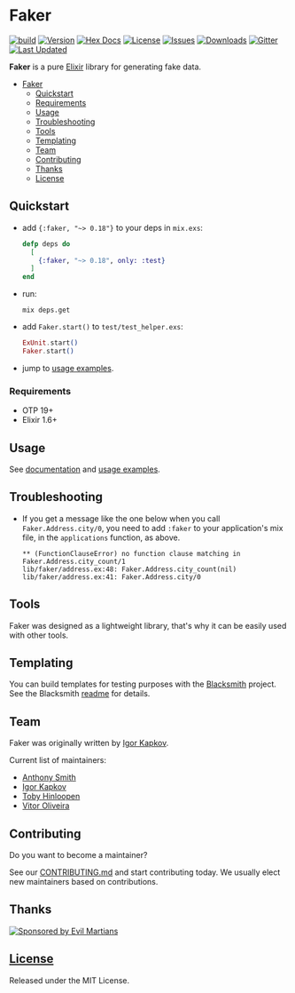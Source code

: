 # Faker

[![build](https://github.com/elixirs/faker/actions/workflows/ci.yaml/badge.svg)](https://github.com/elixirs/faker/actions/workflows/ci.yaml)
[![Version](https://img.shields.io/hexpm/v/faker.svg?style=flat-square)](https://hex.pm/packages/faker)
[![Hex Docs](https://img.shields.io/badge/hex-docs-lightgreen.svg)](https://hexdocs.pm/faker/)
[![License](https://img.shields.io/hexpm/l/faker.svg?style=flat-square)](https://github.com/elixirs/faker/blob/master/LICENSE)
[![Issues](https://img.shields.io/github/issues/elixirs/faker.svg?style=flat-square)](https://github.com/elixirs/faker/issues)
[![Downloads](https://img.shields.io/hexpm/dt/faker.svg?style=flat-square)](https://hex.pm/packages/faker)
[![Gitter](https://img.shields.io/gitter/room/nwjs/nw.js.svg?style=flat-square)](https://gitter.im/igas/faker)
[![Last Updated](https://img.shields.io/github/last-commit/elixirs/faker.svg)](https://github.com/elixirs/faker/commits/master)

**Faker** is a pure [Elixir](http://elixir-lang.org/) library for generating
fake data.

- [Faker](#faker)
  - [Quickstart](#quickstart)
  - [Requirements](#requirements)
  - [Usage](#usage)
  - [Troubleshooting](#troubleshooting)
  - [Tools](#tools)
  - [Templating](#contributing)
  - [Team](#team)
  - [Contributing](#contributing)
  - [Thanks](#thanks)
  - [License](#license)

## Quickstart

* add `{:faker, "~> 0.18"}` to your deps in `mix.exs`:

    ```elixir
    defp deps do
      [
        {:faker, "~> 0.18", only: :test}
      ]
    end
    ```

* run:

    ```
    mix deps.get
    ```

* add `Faker.start()` to `test/test_helper.exs`:

    ```elixir
    ExUnit.start()
    Faker.start()
    ```

* jump to [usage examples](#usage).

### Requirements

* OTP 19+
* Elixir 1.6+

## Usage

See [documentation](http://hexdocs.pm/faker/) and [usage examples](https://github.com/elixirs/faker/blob/master/USAGE.md).

## Troubleshooting

* If you get a message like the one below when you call `Faker.Address.city/0`,
you need to add `:faker` to your application's mix file, in the `applications`
function, as above.

    ```
    ** (FunctionClauseError) no function clause matching in Faker.Address.city_count/1
    lib/faker/address.ex:48: Faker.Address.city_count(nil)
    lib/faker/address.ex:41: Faker.Address.city/0
    ```

## Tools

Faker was designed as a lightweight library, that's why it can be easily used
with other tools.

## Templating

You can build templates for testing purposes with the
[Blacksmith](https://github.com/batate/blacksmith) project. See the Blacksmith
[readme](https://github.com/batate/blacksmith#readme) for details.

## Team

Faker was originally written by [Igor Kapkov](https://igas.me).

Current list of maintainers:

* [Anthony Smith](https://github.com/anthonator)
* [Igor Kapkov](https://igas.me)
* [Toby Hinloopen](https://github.com/tobyhinloopen)
* [Vitor Oliveira](https://github.com/vbrazo)

## Contributing

Do you want to become a maintainer?

See our [CONTRIBUTING.md](https://github.com/elixirs/faker/blob/master/CONTRIBUTING.md) and start contributing today. We usually elect new maintainers based on contributions.

## Thanks

[![Sponsored by Evil Martians](https://evilmartians.com/badges/sponsored-by-evil-martians.svg)](https://evilmartians.com/)

## [License](https://github.com/elixirs/faker/blob/master/LICENSE)

Released under the MIT License.
